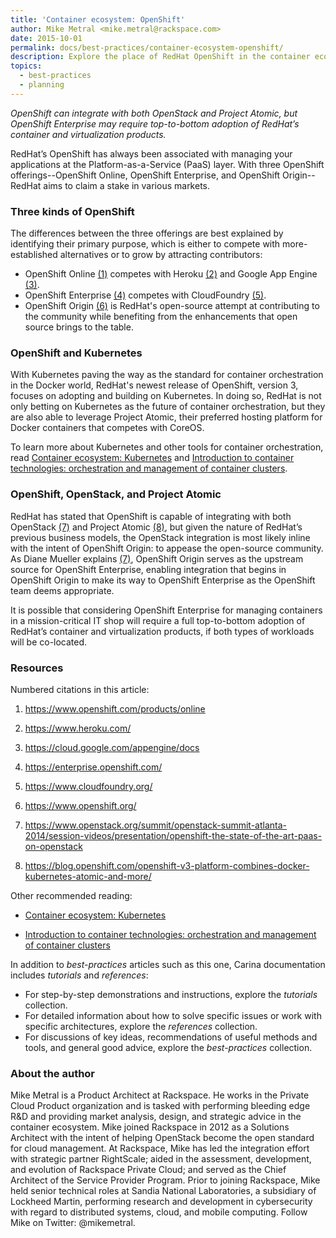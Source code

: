 ```yaml
---
title: 'Container ecosystem: OpenShift'
author: Mike Metral <mike.metral@rackspace.com>
date: 2015-10-01
permalink: docs/best-practices/container-ecosystem-openshift/
description: Explore the place of RedHat OpenShift in the container ecosystem
topics:
  - best-practices
  - planning
---
```


*OpenShift can integrate with both OpenStack and Project Atomic, but OpenShift Enterprise may require top-to-bottom adoption of RedHat’s container and virtualization products.*

RedHat’s OpenShift has always been associated with managing your
applications at the Platform-as-a-Service (PaaS) layer.
With three OpenShift offerings--OpenShift
Online, OpenShift Enterprise, and OpenShift Origin--RedHat aims to claim a
stake in various markets.

### Three kinds of OpenShift

The differences between the three offerings are
best explained by identifying their primary purpose, which is either to compete
with more-established alternatives or to grow by attracting contributors:

- OpenShift Online [(1)](#resources) competes with
  Heroku [(2)](#resources) and Google App Engine [(3)](#resources).
- OpenShift Enterprise [(4)](#resources) competes with
  CloudFoundry [(5)](#resources).
- OpenShift Origin [(6)](#resources) is RedHat's open-source attempt at contributing to
  the community while
  benefiting from the enhancements that open source brings to the table.

### OpenShift and Kubernetes

With Kubernetes paving the way as the standard for container
orchestration in the Docker world, RedHat's newest release of OpenShift, version 3, focuses on adopting
and building on Kubernetes. In doing so, RedHat is not only betting on
Kubernetes as the future of container orchestration, but they are also able to leverage
Project Atomic, their preferred hosting platform for
Docker containers that competes with CoreOS.

To learn more about Kubernetes and other tools for container orchestration, read
[Container ecosystem: Kubernetes](../container-ecosystem-kubernetes/) and
[Introduction to container technologies: orchestration and management of container clusters](../container-technologies-orchestration-clusters/).

### OpenShift, OpenStack, and Project Atomic

RedHat has stated that OpenShift is capable of integrating with both
OpenStack [(7)](#resources) and Project Atomic [(8)](#resources),
but given the nature of RedHat’s
previous business models, the OpenStack integration is most likely
inline with the intent of OpenShift Origin: to appease the open-source
community. As Diane Mueller explains [(7)](#resources), OpenShift Origin serves as the upstream source for OpenShift Enterprise, enabling integration that begins in OpenShift Origin to make its way to OpenShift Enterprise as the OpenShift team deems appropriate.

It is possible that considering OpenShift
Enterprise for managing containers in a
mission-critical IT shop will require a full top-to-bottom
adoption of RedHat’s container and virtualization products, if both
types of workloads will be co-located.

<a name="resources"></a>
### Resources

Numbered citations in this article:

1. <https://www.openshift.com/products/online>

2. <https://www.heroku.com/>

3. <https://cloud.google.com/appengine/docs>

4. <https://enterprise.openshift.com/>

5. <https://www.cloudfoundry.org/>

6. <https://www.openshift.org/>

7. <https://www.openstack.org/summit/openstack-summit-atlanta-2014/session-videos/presentation/openshift-the-state-of-the-art-paas-on-openstack>

8. <https://blog.openshift.com/openshift-v3-platform-combines-docker-kubernetes-atomic-and-more/>

Other recommended reading:

- [Container ecosystem: Kubernetes](../container-ecosystem-kubernetes/)

- [Introduction to container technologies: orchestration and management of container clusters](../container-technologies-orchestration-clusters/)

In addition to *best-practices* articles such as this one,
Carina documentation includes *tutorials* and *references*:

* For step-by-step demonstrations and instructions, explore the *tutorials* collection.
* For detailed information about how to solve specific issues or work with specific architectures,
  explore the *references* collection.
* For discussions of key ideas, recommendations of useful methods and tools, and
  general good advice, explore the *best-practices* collection.

### About the author

Mike Metral is a Product Architect at Rackspace. He works in the Private Cloud Product organization and is tasked with performing bleeding edge R&D and providing market analysis, design, and strategic advice in the container ecosystem. Mike joined Rackspace in 2012 as a Solutions Architect with the intent of helping OpenStack become the open standard for cloud management. At Rackspace, Mike has led the integration effort with strategic partner RightScale; aided in the assessment, development, and evolution of Rackspace Private Cloud; and served as the Chief Architect of the Service Provider Program. Prior to joining Rackspace, Mike held senior technical roles at Sandia National Laboratories, a subsidiary of Lockheed Martin, performing research and development in cybersecurity with regard to distributed systems, cloud, and mobile computing. Follow Mike on Twitter: @mikemetral.
